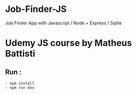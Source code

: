 # Job-Finder-JS
Job Finder App with Javascript / Node + Express / Sqlite

# Udemy JS course by Matheus Battisti

## Run :
    - npm install
    - npm run dev
